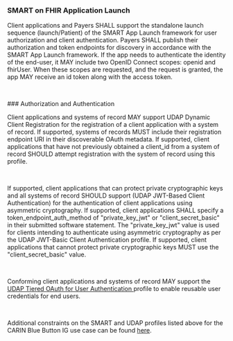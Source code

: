 
<a name="smart-on-fhir-application-launch"></a>
### SMART on FHIR Application Launch
<p>Client applications and Payers SHALL support the standalone launch sequence (launch/Patient) of the SMART App Launch framework for user authorization and client authentication. Payers SHALL publish their authorization and token endpoints for discovery in accordance with the SMART App Launch framework. If the app needs to authenticate the identity of the end-user, it MAY include two OpenID Connect scopes: openid and fhirUser. When these scopes are requested, and the request is granted, the app MAY receive an id token along with the access token.</p>
<p>&nbsp;</p>
<a name="authorization-and-authentication"></a>
### Authorization and Authentication
<p>Client applications and systems of record MAY support UDAP Dynamic Client Registration for the registration of a client application with a system of record. If supported, systems of records MUST include their registration endpoint URI in their discoverable OAuth metadata. If supported, client applications that have not previously obtained a client_id from a system of record SHOULD attempt registration with the system of record using this profile.</p>
<div>&nbsp;</div>
<p>If supported, client applications that can protect private cryptographic keys and all systems of record SHOULD support (UDAP JWT-Based Client Authentication) for the authentication of client applications using asymmetric cryptography. If supported, client applications SHALL specify a token_endpoint_auth_method of "private_key_jwt" or "client_secret_basic" in their submitted software statement. The "private_key_jwt" value is used for clients intending to authenticate using asymmetric cryptography as per the UDAP JWT-Basic Client Authentication profile. If supported, client applications that cannot protect private cryptographic keys MUST use the "client_secret_basic" value.</p>
<div>&nbsp;</div>
<p>Conforming client applications and systems of record MAY support the <a href="https://www.udap.org/udap-user-auth.html">UDAP Tiered OAuth for User Authentication </a>profile to enable reusable user credentials for end users.</p>
<div>&nbsp;</div>
<p>Additional constraints on the SMART and UDAP profiles listed above for the CARIN Blue Button IG use case can be found <a href="https://docs.google.com/document/d/1HgOlUWMEsZHBChuP4DACRka4ap2S8UwSTkAz4oY6bCo/edit">here</a>.</p>

